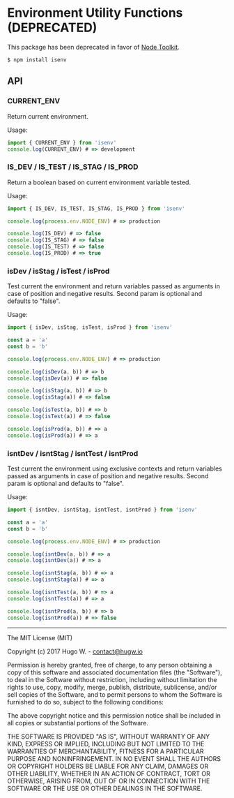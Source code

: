 # Environment Utility Functions (DEPRECATED)

This package has been deprecated in favor of [Node Toolkit](https://github.com/hugw/ndtk).

```
$ npm install isenv
```

## API

### CURRENT_ENV

Return current environment.

Usage:

```javascript
import { CURRENT_ENV } from 'isenv'
console.log(CURRENT_ENV) # => development
```

### IS_DEV / IS_TEST / IS_STAG / IS_PROD

Return a boolean based on current environment variable tested.

Usage:

```javascript
import { IS_DEV, IS_TEST, IS_STAG, IS_PROD } from 'isenv'

console.log(process.env.NODE_ENV) # => production

console.log(IS_DEV) # => false
console.log(IS_STAG) # => false
console.log(IS_TEST) # => false
console.log(IS_PROD) # => true
```

### isDev / isStag / isTest / isProd

Test current the environment and return variables passed as arguments
in case of position and negative results. Second param is optional and defaults to "false".

Usage:

```javascript
import { isDev, isStag, isTest, isProd } from 'isenv'

const a = 'a'
const b = 'b'

console.log(process.env.NODE_ENV) # => production

console.log(isDev(a, b)) # => b
console.log(isDev(a)) # => false

console.log(isStag(a, b)) # => b
console.log(isStag(a)) # => false

console.log(isTest(a, b)) # => b
console.log(isTest(a)) # => false

console.log(isProd(a, b)) # => a
console.log(isProd(a)) # => a
```

### isntDev / isntStag / isntTest / isntProd

Test current the environment using exclusive contexts and return variables passed as arguments
in case of position and negative results. Second param is optional and defaults to "false".

Usage:

```javascript
import { isntDev, isntStag, isntTest, isntProd } from 'isenv'

const a = 'a'
const b = 'b'

console.log(process.env.NODE_ENV) # => production

console.log(isntDev(a, b)) # => a
console.log(isntDev(a)) # => a

console.log(isntStag(a, b)) # => a
console.log(isntStag(a)) # => a

console.log(isntTest(a, b)) # => a
console.log(isntTest(a)) # => a

console.log(isntProd(a, b)) # => b
console.log(isntProd(a)) # => false
```

***

The MIT License (MIT)

Copyright (c) 2017 Hugo W. - contact@hugw.io

Permission is hereby granted, free of charge, to any person obtaining a copy
of this software and associated documentation files (the "Software"), to deal
in the Software without restriction, including without limitation the rights
to use, copy, modify, merge, publish, distribute, sublicense, and/or sell
copies of the Software, and to permit persons to whom the Software is
furnished to do so, subject to the following conditions:

The above copyright notice and this permission notice shall be included in
all copies or substantial portions of the Software.

THE SOFTWARE IS PROVIDED "AS IS", WITHOUT WARRANTY OF ANY KIND, EXPRESS OR
IMPLIED, INCLUDING BUT NOT LIMITED TO THE WARRANTIES OF MERCHANTABILITY,
FITNESS FOR A PARTICULAR PURPOSE AND NONINFRINGEMENT. IN NO EVENT SHALL THE
AUTHORS OR COPYRIGHT HOLDERS BE LIABLE FOR ANY CLAIM, DAMAGES OR OTHER
LIABILITY, WHETHER IN AN ACTION OF CONTRACT, TORT OR OTHERWISE, ARISING FROM,
OUT OF OR IN CONNECTION WITH THE SOFTWARE OR THE USE OR OTHER DEALINGS IN
THE SOFTWARE.

